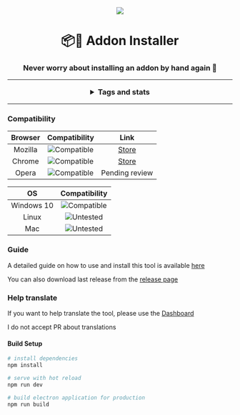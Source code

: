 <p align="center">
    <img src="https://github.com/WebCreationClub/construct-addon-installer/raw/develop/store/Addoninstaller%20Icon%20(96).png" />
</p>
<h1 align="center" style="border-bottom: none;">📦🚀 Addon Installer</h1>
<h3 align="center">Never worry about installing an addon by hand again 💪</p>

<hr>

 <details>
  <summary>Tags and stats</summary>

### CI
| Windows | Mac | Linux |
| :-------: | :---: | :-----: |
| ![AppVeyor](https://img.shields.io/appveyor/ci/armaldio/AddonInstaller.svg) | ![Travis](https://img.shields.io/travis/armaldio/AddonInstaller.svg) | ![Travis](https://img.shields.io/travis/armaldio/AddonInstaller.svg) |


### Github
![Github All Releases](https://img.shields.io/github/downloads/armaldio/AddonInstaller/total.svg)
![GitHub release](https://img.shields.io/github/release/armaldio/AddonInstaller.svg)
![GitHub last commit](https://img.shields.io/github/last-commit/armaldio/addoninstaller.svg)
![license](https://img.shields.io/github/license/armaldio/AddonInstaller.svg)

### Support
![Liberapay receiving](https://img.shields.io/liberapay/receives/Armaldio.svg)

### Browser extensions
| Browser | Version | Users | Rating |
| :-------: | :-------: | :-----: | :------: |
| Mozilla | ![Mozilla Add-on](https://img.shields.io/amo/v/construct-addon-installer.svg) | ![Mozilla Add-on](https://img.shields.io/amo/users/construct-addon-installer.svg) | ![Mozilla Add-on](https://img.shields.io/amo/rating/construct-addon-installer.svg)
| Chrome  | ![Chrome Web Store](https://img.shields.io/chrome-web-store/v/lfhphgaiacpikafeajdlokjafeokddcd.svg) | ![Chrome Web Store](https://img.shields.io/chrome-web-store/users/lfhphgaiacpikafeajdlokjafeokddcd.svg) | ![Chrome Web Store](https://img.shields.io/chrome-web-store/rating/lfhphgaiacpikafeajdlokjafeokddcd.svg)

### Social
Discord: ![Discord](https://img.shields.io/discord/116497549237551109.svg)
</details>

<hr>

### Compatibility
| Browser | Compatibility | Link |
| :-----: | :-----------: | :--: |
| Mozilla | ![Compatible](https://img.shields.io/badge/compatible-yes-green.svg) | [Store](https://addons.mozilla.org/fr/firefox/addon/construct-addon-installer/) |
| Chrome  | ![Compatible](https://img.shields.io/badge/compatible-yes-green.svg) | [Store](https://chrome.google.com/webstore/detail/addon-installer/lfhphgaiacpikafeajdlokjafeokddcd) |
| Opera   | ![Compatible](https://img.shields.io/badge/compatible-yes-green.svg) | Pending review |

| OS | Compatibility |
| :-------: | :-------: |
| Windows 10 | ![Compatible](https://img.shields.io/badge/compatible-yes-green.svg)  |
| Linux  | ![Untested](https://img.shields.io/badge/compatible-untested-lightgrey.svg)  |
| Mac  | ![Untested](https://img.shields.io/badge/compatible-untested-lightgrey.svg)  |

### Guide
A detailed guide on how to use and install this tool is available [here](https://lnk.armaldio.xyz/addonInstallerGuide)

You can also download last release from the [release page](https://github.com/armaldio/AddonInstaller/releases)

### Help translate
If you want to help translate the tool, please use the [Dashboard](http://lnk.armaldio.xyz/AddonInstallerTranslate)

I do not accept PR about translations

#### Build Setup

``` bash
# install dependencies
npm install

# serve with hot reload
npm run dev

# build electron application for production
npm run build
```
